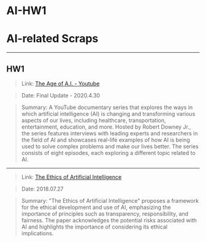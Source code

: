 # AI-HW1

# AI-related Scraps
___
## HW1
> Link: [The Age of A.I. - Youtube](https://www.youtube.com/playlist?list=PLjq6DwYksrzz_fsWIpPcf6V7p2RNAneKc)

> Date: Final Update - 2020.4.30

> Summary: A YouTube documentary series that explores the ways in which artificial intelligence (AI) is changing and transforming various aspects of our lives, including healthcare, transportation, entertainment, education, and more. Hosted by Robert Downey Jr., the series features interviews with leading experts and researchers in the field of AI and showcases real-life examples of how AI is being used to solve complex problems and make our lives better. The series consists of eight episodes, each exploring a different topic related to AI.
___
> Link: [The Ethics of Artificial Intelligence](https://www.taylorfrancis.com/chapters/edit/10.1201/9781351251389-4/ethics-artificial-intelligence-nick-bostrom-eliezer-yudkowsky)

> Date: 2018.07.27

> Summary: "The Ethics of Artificial Intelligence" proposes a framework for the ethical development and use of AI, emphasizing the importance of principles such as transparency, responsibility, and fairness. The paper acknowledges the potential risks associated with AI and highlights the importance of considering its ethical implications.
